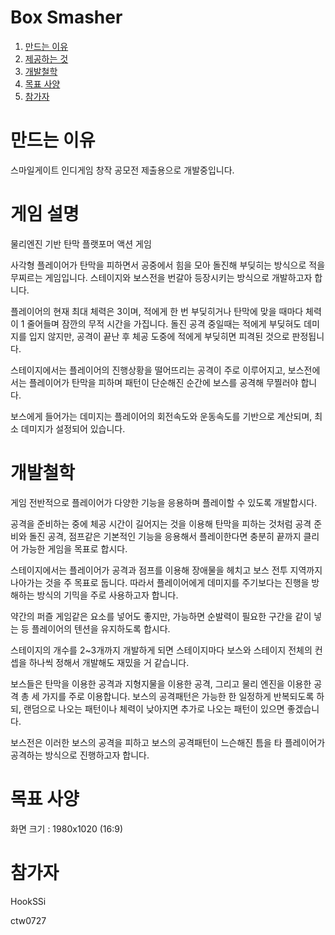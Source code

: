 Box Smasher
====

1. [만드는 이유](#만드는-이유)
2. [제공하는 것](#제공하는-것)
3. [개발철학](#개발철학)
4. [목표 사양](#목표-사양)
5. [참가자](#참가자)

# 만드는 이유

스마일게이트 인디게임 창작 공모전 제출용으로 개발중입니다.


# 게임 설명

물리엔진 기반 탄막 플랫포머 액션 게임

사각형 플레이어가 탄막을 피하면서 공중에서 힘을 모아 돌진해 부딪히는 방식으로 적을 무찌르는 게임입니다.
스테이지와 보스전을 번갈아 등장시키는 방식으로 개발하고자 합니다.

플레이어의 현재 최대 체력은 3이며, 적에게 한 번 부딪히거나 탄막에 맞을 때마다 체력이 1 줄어들며 잠깐의 무적 시간을 가집니다.
돌진 공격 중일때는 적에게 부딪혀도 데미지를 입지 않지만, 공격이 끝난 후 체공 도중에 적에게 부딪히면 피격된 것으로 판정됩니다.

스테이지에서는 플레이어의 진행상황을 떨어뜨리는 공격이 주로 이루어지고,
보스전에서는 플레이어가 탄막을 피하며 패턴이 단순해진 순간에 보스를 공격해 무찔러야 합니다.

보스에게 들어가는 데미지는 플레이어의 회전속도와 운동속도를 기반으로 계산되며, 최소 데미지가 설정되어 있습니다.


# 개발철학

게임 전반적으로 플레이어가 다양한 기능을 응용하며 플레이할 수 있도록 개발합시다.

공격을 준비하는 중에 체공 시간이 길어지는 것을 이용해 탄막을 피하는 것처럼
공격 준비와 돌진 공격, 점프같은 기본적인 기능을 응용해서 플레이한다면 충분히 끝까지 클리어 가능한 게임을 목표로 합시다.

스테이지에서는 플레이어가 공격과 점프를 이용해 장애물을 헤치고 보스 전투 지역까지 나아가는 것을 주 목표로 둡니다.
따라서 플레이어에게 데미지를 주기보다는 진행을 방해하는 방식의 기믹을 주로 사용하고자 합니다.

약간의 퍼즐 게임같은 요소를 넣어도 좋지만, 가능하면 순발력이 필요한 구간을 같이 넣는 등 플레이어의 텐션을 유지하도록 합시다.

스테이지의 개수를 2~3개까지 개발하게 되면
스테이지마다 보스와 스테이지 전체의 컨셉을 하나씩 정해서 개발해도 재밌을 거 같습니다.

보스들은 탄막을 이용한 공격과 지형지물을 이용한 공격, 그리고 물리 엔진을 이용한 공격 총 세 가지를 주로 이용합니다.
보스의 공격패턴은 가능한 한 일정하게 반복되도록 하되, 랜덤으로 나오는 패턴이나 체력이 낮아지면 추가로 나오는 패턴이 있으면 좋겠습니다.

보스전은 이러한 보스의 공격을 피하고 보스의 공격패턴이 느슨해진 틈을 타 플레이어가 공격하는 방식으로 진행하고자 합니다.


# 목표 사양

화면 크기 : 1980x1020 (16:9)


# 참가자
HookSSi

ctw0727

